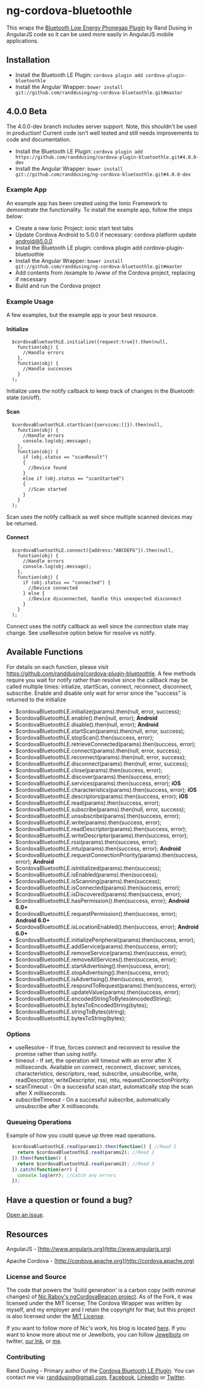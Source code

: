 # ng-cordova-bluetoothle

This wraps the [Bluetooth Low Energy Phonegap Plugin](https://github.com/randdusing/cordova-plugin-bluetoothle) by Rand Dusing in AngularJS code so it can be used more easily in AngularJS mobile applications.



## Installation

* Install the Bluetooth LE Plugin: ``` cordova plugin add cordova-plugin-bluetoothle ```
* Install the Angular Wrapper: ``` bower install git://github.com/randdusing/ng-cordova-bluetoothle.git#master ```

## 4.0.0 Beta ##
The 4.0.0-dev branch includes server support. Note, this shouldn't be used in production! Current code isn't well tested and still needs improvements to code and documentation.

* Install the Bluetooth LE Plugin: ``` cordova plugin add https://github.com/randdusing/cordova-plugin-bluetoothle.git#4.0.0-dev ```
* Install the Angular Wrapper: ``` bower install git://github.com/randdusing/ng-cordova-bluetoothle.git#4.0.0-dev ```


### Example App

An example app has been created using the Ionic Framework to demonstrate the functionality. To install the example app, follow the steps below:

* Create a new Ionic Project: ionic start test tabs
* Update Cordova Android to 5.0.0 if necessary: cordova platform update android@5.0.0
* Install the Bluetooth LE plugin: cordova plugin add cordova-plugin-bluetoothle
* Install the Angular Wrapper: ```bower install git://github.com/randdusing/ng-cordova-bluetoothle.git#master```
* Add contents from /example to /www of the Cordova project, replacing if necessary
* Build and run the Cordova project



### Example Usage
A few examples, but the example app is your best resource.

#### Initialize
```
  $cordovaBluetoothLE.initialize({request:true}).then(null,
    function(obj) {
      //Handle errors
    },
    function(obj) {
      //Handle successes
    }
  );
```

Initialize uses the notify callback to keep track of changes in the Bluetooth state (on/off).

#### Scan
```
  $cordovaBluetoothLE.startScan({services:[]}).then(null,
    function(obj) {
      //Handle errors
      console.log(obj.message);
    },
    function(obj) {
      if (obj.status == "scanResult")
      {
        //Device found
      }
      else if (obj.status == "scanStarted")
      {
        //Scan started
      }
    }
  );
```

Scan uses the notify callback as well since multiple scanned devices may be returned.

#### Connect
```
  $cordovaBluetoothLE.connect({address:"ABCDEFG"}).then(null,
    function(obj) {
      //Handle errors
      console.log(obj.message);
    },
    function(obj) {
      if (obj.status == "connected") {
        //Device connected
      } else {
        //Device disconnected, handle this unexpected disconnect
      }
    }
  );
```

Connect uses the notify callback as well since the connection state may change. See useResolve option below for resolve vs notify.



## Available Functions
For details on each function, please visit https://github.com/randdusing/cordova-plugin-bluetoothle. A few methods require you wait for notify rather than resolve since the callback may be called multiple times: intialize, startScan, connect, reconnect, disconnect, subscribe. Enable and disable only wait for error since the "success" is returned to the initialize

* $cordovaBluetoothLE.initialize(params).then(null, error, success);
* $cordovaBluetoothLE.enable().then(null, error); **Android**
* $cordovaBluetoothLE.disable().then(null, error); **Android**
* $cordovaBluetoothLE.startScan(params).then(null, error, success);
* $cordovaBluetoothLE.stopScan().then(success, error);
* $cordovaBluetoothLE.retrieveConnected(params).then(success, error);
* $cordovaBluetoothLE.connect(params).then(null, error, success);
* $cordovaBluetoothLE.reconnect(params).then(null, error, success);
* $cordovaBluetoothLE.disconnect(params).then(null, error, success);
* $cordovaBluetoothLE.close(params).then(success, error);
* $cordovaBluetoothLE.discover(params).then(success, error);
* $cordovaBluetoothLE.services(params).then(success, error); **iOS**
* $cordovaBluetoothLE.characteristics(params).then(success, error); **iOS**
* $cordovaBluetoothLE.descriptors(params).then(success, error); **iOS**
* $cordovaBluetoothLE.read(params).then(success, error);
* $cordovaBluetoothLE.subscribe(params).then(null, error, success);
* $cordovaBluetoothLE.unsubscribe(params).then(success, error);
* $cordovaBluetoothLE.write(params).then(success, error);
* $cordovaBluetoothLE.readDescriptor(params).then(success, error);
* $cordovaBluetoothLE.writeDescriptor(params).then(success, error);
* $cordovaBluetoothLE.rssi(params).then(success, error);
* $cordovaBluetoothLE.mtu(params).then(success, error); **Android**
* $cordovaBluetoothLE.requestConnectionPriority(params).then(success, error); **Android**
* $cordovaBluetoothLE.isInitialized(params).then(success);
* $cordovaBluetoothLE.isEnabled(params).then(success);
* $cordovaBluetoothLE.isScanning(params).then(success);
* $cordovaBluetoothLE.isConnected(params).then(success, error);
* $cordovaBluetoothLE.isDiscovered(params).then(success, error);
* $cordovaBluetoothLE.hasPermission().then(success, error); **Android 6.0+**
* $cordovaBluetoothLE.requestPermission().then(success, error); **Android 6.0+**
* $cordovaBluetoothLE.isLocationEnabled().then(success, error); **Android 6.0+**
* $cordovaBluetoothLE.initializePeripheral(params).then(success, error);
* $cordovaBluetoothLE.addService(params).then(success, error);
* $cordovaBluetoothLE.removeService(params).then(success, error);
* $cordovaBluetoothLE.removeAllServices().then(success, error);
* $cordovaBluetoothLE.startAdvertising().then(success, error);
* $cordovaBluetoothLE.stopAdvertising().then(success, error);
* $cordovaBluetoothLE.isAdvertising().then(success, error);
* $cordovaBluetoothLE.respondToRequest(params).then(success, error);
* $cordovaBluetoothLE.updateValue(params).then(success, error);
* $cordovaBluetoothLE.encodedStringToBytes(encodedString);
* $cordovaBluetoothLE.bytesToEncodedString(bytes);
* $cordovaBluetoothLE.stringToBytes(string);
* $cordovaBluetoothLE.bytesToString(bytes);

### Options ###
* useResolve - If true, forces connect and reconnect to resolve the promise rather than using notify.
* timeout - If set, the operation will timeout with an error after X milliseconds. Available on connect, reconnect, discover, services, characteristics, descriptors, read, subscribe, unsubscribe, write, readDescriptor, writeDescriptor, rssi, mtu, requestConnectionPriority.
* scanTimeout - On a successful scan start, automatically stop the scan after X milliseconds.
* subscribeTimeout - On a successful subscribe, automatically unsubscribe after X milliseconds.

### Queueing Operations ###
Example of how you could queue up three read operations.
```javascript
  $cordovaBluetoothLE.read(params1).then(function() { //Read 1
    return $cordovaBluetoothLE.read(params2); //Read 2
  }).then(function() {
    return $cordovaBluetoothLE.read(params3); //Read 3
  }).catch(function(err) {
    console.log(err); //Catch any errors
  });
```

## Have a question or found a bug?

[Open an issue](https://github.com/randdusing/ng-cordova-bluetoothle/issues).

## Resources

AngularJS - [http://www.angularjs.org](http://www.angularjs.org)

Apache Cordova - [http://cordova.apache.org](http://cordova.apache.org)

### License and Source
The code that powers the 'build generation' is a carbon copy (with minimal changes) of [Nic Raboy's ngCordovaBeacon project](https://github.com/nraboy/ng-cordova-beacon).  As of the Fork, it was licensed under the MIT license;  The Cordova Wrapper was written by myself, and my employer and I retain the copyright for that; but this project is also licensed under the [MIT License](LICENSE.md).

If you want to follow more of Nic's work, his blog is located [here](https://blog.nraboy.com). If you want to know more about me or Jewelbots, you can follow [Jewelbots](http://twitter.com/jewelbots) on twitter, [our Ink](https://medium.com/jewelbots-weblog), or [me](http://twitter.com/gortok).

### Contributing
Rand Dusing - Primary author of the [Cordova Bluetooth LE Plugin](https://github.com/randdusing/cordova-plugin-bluetoothle). You can contact me via: <randdusing@gmail.com>, [Facebook](https://www.facebook.com/randdusing), [LinkedIn](https://www.linkedin.com/in/randdusing) or [Twitter](https://twitter.com/randdusing).
